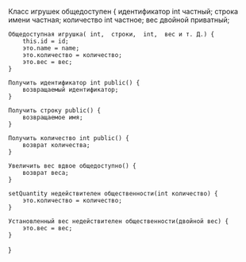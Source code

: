 Класс игрушек общедоступен {
    идентификатор int частный;
    строка имени частная;
    количество int частное;
    вес двойной приватный;

    Общедоступная игрушка( int,  строки,  int,  вес и т. Д.) {
        this.id = id;
        это.name = name;
        это.количество = количество;
        это.вес = вес;
    }

    Получить идентификатор int public() {
        возвращаемый идентификатор;
    }

    Получить строку public() {
        возвращаемое имя;
    }

    Получить количество int public() {
        возврат количества;
    }

    Увеличить вес вдвое общедоступно() {
        возврат веса;
    }

    setQuantity недействителен общественности(int количество) {
        это.количество = количество;
    }

    Установленный вес недействителен общественности(двойной вес) {
        это.вес = вес;
    }
}
